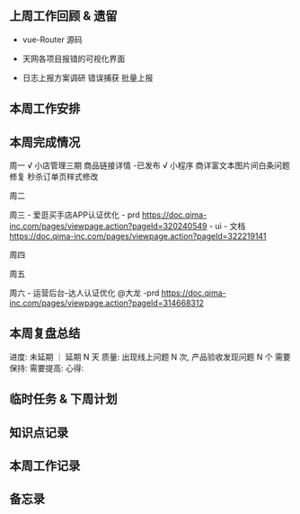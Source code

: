 ## 上周工作回顾 & 遗留
  - vue-Router 源码
  - 天网各项目报错的可视化界面

  - 日志上报方案调研
    错误捕获
    批量上报

## 本周工作安排

## 本周完成情况
  周一
    √ 小店管理三期 商品链接详情 -已发布
    √ 小程序 
      商详富文本图片间白条问题修复
      秒杀订单页样式修改

  周二

  周三
    - 爱逛买手店APP认证优化
      - prd https://doc.qima-inc.com/pages/viewpage.action?pageId=320240549
      - ui 
      - 文档 https://doc.qima-inc.com/pages/viewpage.action?pageId=322219141


  周四 

  周五
    
  周六
    - 运营后台-达人认证优化 @大龙
      -prd https://doc.qima-inc.com/pages/viewpage.action?pageId=314668312
    
    
## 本周复盘总结
  进度: 未延期 ｜ 延期 N 天
  质量: 出现线上问题 N 次, 产品验收发现问题 N 个
  需要保持:
  需要提高:
  心得:

## 临时任务 & 下周计划
  
## 知识点记录


## 本周工作记录
  
    
## 备忘录
  